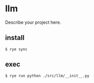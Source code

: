 # llm

Describe your project here.

## install

```
$ rye sync
```

## exec

```
$ rye run python ./src/llm/__init__.py
```